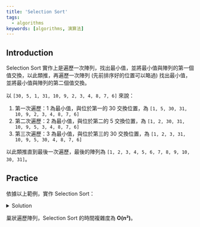 ```yaml
---
title: 'Selection Sort'
tags:
  - algorithms
keywords: [algorithms, 演算法]
---
```


## Introduction

Selection Sort 實作上是遍歷一次陣列，找出最小值，並將最小值與陣列的第一個值交換，以此類推，再遍歷一次陣列 (先前排序好的位置可以略過) 找出最小值，並將最小值與陣列的第二個值交換。

以 `[30, 5, 1, 31, 10, 9, 2, 3, 4, 8, 7, 6]` 來說：
1. 第一次遍歷：1 為最小值，與位於第一的 30 交換位置，為 `[1, 5, 30, 31, 10, 9, 2, 3, 4, 8, 7, 6]`
2. 第二次遍歷：2 為最小值，與位於第二的 5 交換位置，為 `[1, 2, 30, 31, 10, 9, 5, 3, 4, 8, 7, 6]`
3. 第三次遍歷：3 為最小值，與位於第三的 30 交換位置，為 `[1, 2, 3, 31, 10, 9, 5, 30, 4, 8, 7, 6]`

以此類推直到最後一次遍歷，最後的陣列為 `[1, 2, 3, 4, 5, 6, 7, 8, 9, 10, 30, 31]`。

## Practice

依據以上範例，實作 Selection Sort：

<details>
  <summary>Solution</summary>

  ```js
  function selectionSort(arr) {
    for (let i = 0; i < arr.length; i++) {
      let minIndex = i
      for (let j = i + 1; j < arr.length; j++) {
        if (arr[j] < arr[minIndex]) {
          minIndex = j
        }
      }
      if (minIndex !== i) {
        const temp = arr[i]
        arr[i] = arr[minIndex]
        arr[minIndex] = temp
      }
    }
    return arr
  }
  ```
</details>

巢狀遍歷陣列，Selection Sort 的時間複雜度為 **O(n²)**。
